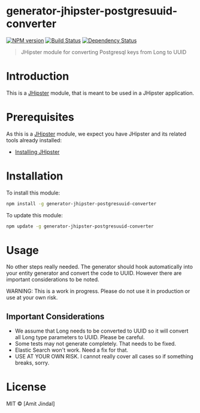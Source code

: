 # generator-jhipster-postgresuuid-converter
[![NPM version][npm-image]][npm-url] [![Build Status][travis-image]][travis-url] [![Dependency Status][daviddm-image]][daviddm-url]
> JHipster module for converting Postgresql keys from Long to UUID

# Introduction

This is a [JHipster](http://jhipster.github.io/) module, that is meant to be used in a JHipster application.

# Prerequisites

As this is a [JHipster](http://jhipster.github.io/) module, we expect you have JHipster and its related tools already installed:

- [Installing JHipster](https://jhipster.github.io/installation.html)

# Installation

To install this module:

```bash
npm install -g generator-jhipster-postgresuuid-converter
```

To update this module:
```bash
npm update -g generator-jhipster-postgresuuid-converter
```

# Usage

No other steps really needed. The generator should hook automatically into your entity generator and convert the code to UUID.
However there are important considerations to be noted.

WARNING: This is a work in progress. Please do not use it in production or use at your own risk.

## Important Considerations

- We assume that Long needs to be converted to UUID so it will convert all Long type parameters to UUID. Please be careful.
- Some tests may not generate completely. That needs to be fixed.
- Elastic Search won't work. Need a fix for that.
- USE AT YOUR OWN RISK. I cannot really cover all cases so if something breaks, sorry.

# License

MIT © [Amit Jindal]


[npm-image]: https://img.shields.io/npm/v/generator-jhipster-postgresuuid-converter.svg
[npm-url]: https://npmjs.org/package/generator-jhipster-postgresuuid-converter
[travis-image]: https://travis-ci.org/amitjindal/generator-jhipster-postgresuuid-converter.svg?branch=master
[travis-url]: https://travis-ci.org/amitjindal/generator-jhipster-postgresuuid-converter
[daviddm-image]: https://david-dm.org/amitjindal/generator-jhipster-postgresuuid-converter.svg?theme=shields.io
[daviddm-url]: https://david-dm.org/amitjindal/generator-jhipster-module
